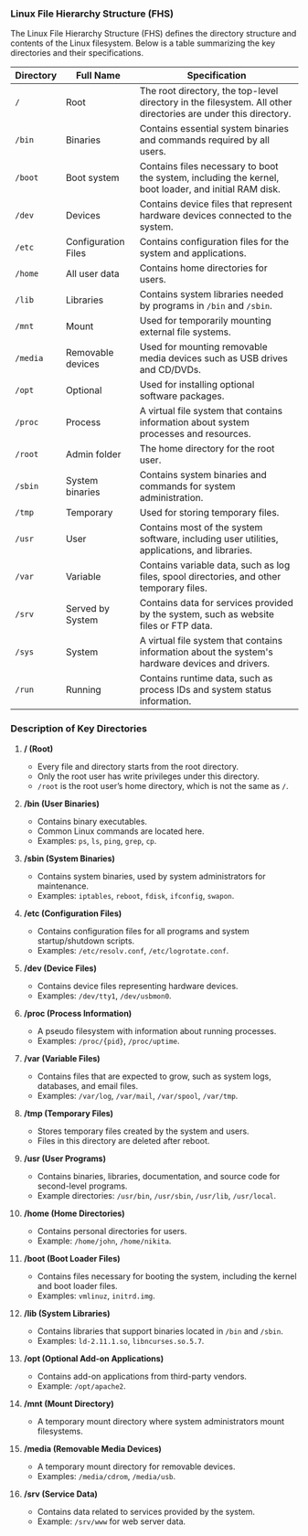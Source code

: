 ### Linux File Hierarchy Structure (FHS)

The Linux File Hierarchy Structure (FHS) defines the directory structure and contents of the Linux filesystem. Below is a table summarizing the key directories and their specifications.

| **Directory**  | **Full Name**           | **Specification**                                                                                           |
|----------------|-------------------------|-------------------------------------------------------------------------------------------------------------|
| `/`            | Root                    | The root directory, the top-level directory in the filesystem. All other directories are under this directory. |
| `/bin`         | Binaries                | Contains essential system binaries and commands required by all users.                                      |
| `/boot`        | Boot system             | Contains files necessary to boot the system, including the kernel, boot loader, and initial RAM disk.         |
| `/dev`         | Devices                 | Contains device files that represent hardware devices connected to the system.                              |
| `/etc`         | Configuration Files     | Contains configuration files for the system and applications.                                               |
| `/home`        | All user data           | Contains home directories for users.                                                                         |
| `/lib`         | Libraries               | Contains system libraries needed by programs in `/bin` and `/sbin`.                                         |
| `/mnt`         | Mount                   | Used for temporarily mounting external file systems.                                                        |
| `/media`       | Removable devices       | Used for mounting removable media devices such as USB drives and CD/DVDs.                                    |
| `/opt`         | Optional                | Used for installing optional software packages.                                                              |
| `/proc`        | Process                 | A virtual file system that contains information about system processes and resources.                       |
| `/root`        | Admin folder            | The home directory for the root user.                                                                        |
| `/sbin`        | System binaries         | Contains system binaries and commands for system administration.                                           |
| `/tmp`         | Temporary               | Used for storing temporary files.                                                                            |
| `/usr`         | User                    | Contains most of the system software, including user utilities, applications, and libraries.                |
| `/var`         | Variable                | Contains variable data, such as log files, spool directories, and other temporary files.                    |
| `/srv`         | Served by System        | Contains data for services provided by the system, such as website files or FTP data.                       |
| `/sys`         | System                  | A virtual file system that contains information about the system's hardware devices and drivers.            |
| `/run`         | Running                 | Contains runtime data, such as process IDs and system status information.                                   |

### Description of Key Directories

1. **/ (Root)**  
   - Every file and directory starts from the root directory.  
   - Only the root user has write privileges under this directory.  
   - `/root` is the root user’s home directory, which is not the same as `/`.

2. **/bin (User Binaries)**  
   - Contains binary executables.  
   - Common Linux commands are located here.  
   - Examples: `ps`, `ls`, `ping`, `grep`, `cp`.

3. **/sbin (System Binaries)**  
   - Contains system binaries, used by system administrators for maintenance.  
   - Examples: `iptables`, `reboot`, `fdisk`, `ifconfig`, `swapon`.

4. **/etc (Configuration Files)**  
   - Contains configuration files for all programs and system startup/shutdown scripts.  
   - Examples: `/etc/resolv.conf`, `/etc/logrotate.conf`.

5. **/dev (Device Files)**  
   - Contains device files representing hardware devices.  
   - Examples: `/dev/tty1`, `/dev/usbmon0`.

6. **/proc (Process Information)**  
   - A pseudo filesystem with information about running processes.  
   - Examples: `/proc/{pid}`, `/proc/uptime`.

7. **/var (Variable Files)**  
   - Contains files that are expected to grow, such as system logs, databases, and email files.  
   - Examples: `/var/log`, `/var/mail`, `/var/spool`, `/var/tmp`.

8. **/tmp (Temporary Files)**  
   - Stores temporary files created by the system and users.  
   - Files in this directory are deleted after reboot.

9. **/usr (User Programs)**  
   - Contains binaries, libraries, documentation, and source code for second-level programs.  
   - Example directories: `/usr/bin`, `/usr/sbin`, `/usr/lib`, `/usr/local`.

10. **/home (Home Directories)**  
    - Contains personal directories for users.  
    - Example: `/home/john`, `/home/nikita`.

11. **/boot (Boot Loader Files)**  
    - Contains files necessary for booting the system, including the kernel and boot loader files.  
    - Examples: `vmlinuz`, `initrd.img`.

12. **/lib (System Libraries)**  
    - Contains libraries that support binaries located in `/bin` and `/sbin`.  
    - Examples: `ld-2.11.1.so`, `libncurses.so.5.7`.

13. **/opt (Optional Add-on Applications)**  
    - Contains add-on applications from third-party vendors.  
    - Example: `/opt/apache2`.

14. **/mnt (Mount Directory)**  
    - A temporary mount directory where system administrators mount filesystems.

15. **/media (Removable Media Devices)**  
    - A temporary mount directory for removable devices.  
    - Examples: `/media/cdrom`, `/media/usb`.

16. **/srv (Service Data)**  
    - Contains data related to services provided by the system.  
    - Example: `/srv/www` for web server data.

